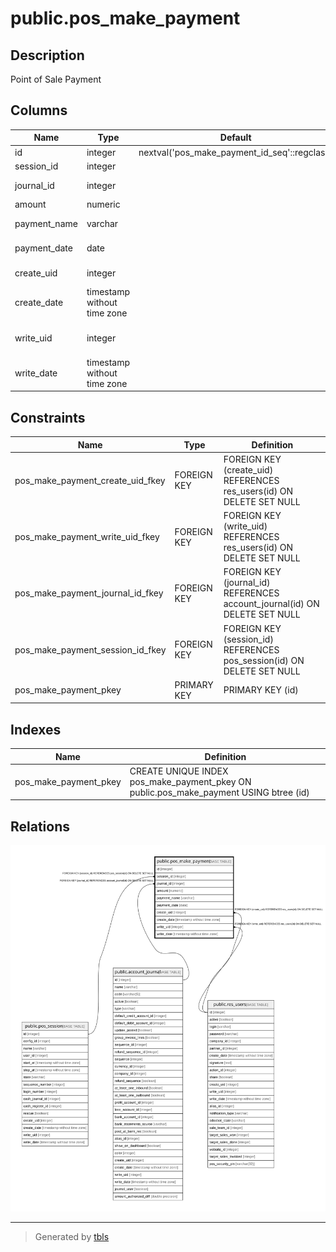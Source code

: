 # public.pos_make_payment

## Description

Point of Sale Payment

## Columns

| Name | Type | Default | Nullable | Children | Parents | Comment |
| ---- | ---- | ------- | -------- | -------- | ------- | ------- |
| id | integer | nextval('pos_make_payment_id_seq'::regclass) | false |  |  |  |
| session_id | integer |  | false |  | [public.pos_session](public.pos_session.md) | Session |
| journal_id | integer |  | false |  | [public.account_journal](public.account_journal.md) | Payment Mode |
| amount | numeric |  | false |  |  | Amount |
| payment_name | varchar |  | true |  |  | Payment Reference |
| payment_date | date |  | false |  |  | Payment Date |
| create_uid | integer |  | true |  | [public.res_users](public.res_users.md) | Created by |
| create_date | timestamp without time zone |  | true |  |  | Created on |
| write_uid | integer |  | true |  | [public.res_users](public.res_users.md) | Last Updated by |
| write_date | timestamp without time zone |  | true |  |  | Last Updated on |

## Constraints

| Name | Type | Definition |
| ---- | ---- | ---------- |
| pos_make_payment_create_uid_fkey | FOREIGN KEY | FOREIGN KEY (create_uid) REFERENCES res_users(id) ON DELETE SET NULL |
| pos_make_payment_write_uid_fkey | FOREIGN KEY | FOREIGN KEY (write_uid) REFERENCES res_users(id) ON DELETE SET NULL |
| pos_make_payment_journal_id_fkey | FOREIGN KEY | FOREIGN KEY (journal_id) REFERENCES account_journal(id) ON DELETE SET NULL |
| pos_make_payment_session_id_fkey | FOREIGN KEY | FOREIGN KEY (session_id) REFERENCES pos_session(id) ON DELETE SET NULL |
| pos_make_payment_pkey | PRIMARY KEY | PRIMARY KEY (id) |

## Indexes

| Name | Definition |
| ---- | ---------- |
| pos_make_payment_pkey | CREATE UNIQUE INDEX pos_make_payment_pkey ON public.pos_make_payment USING btree (id) |

## Relations

![er](public.pos_make_payment.svg)

---

> Generated by [tbls](https://github.com/k1LoW/tbls)
